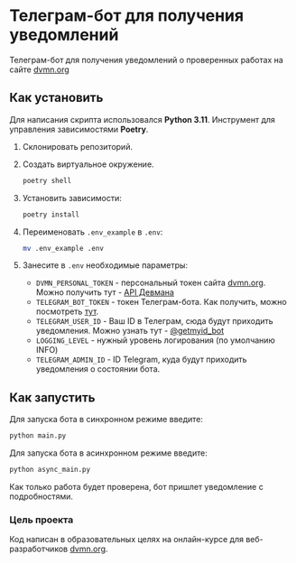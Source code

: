 # Телеграм-бот для получения уведомлений 
Телеграм-бот для получения уведомлений о проверенных работах на сайте [dvmn.org](https://dvmn.org/)


## Как установить

Для написания скрипта использовался __Python 3.11__.
Инструмент для управления зависимостями __Poetry__.

1. Склонировать репозиторий.
   
2. Создать виртуальное окружение.
    ```bash
    poetry shell
    ```
3. Установить зависимости:
    ```bash
    poetry install
    ```
4. Переименовать `.env_example` в `.env`:
   ```bash
   mv .env_example .env
   ```
5. Занесите в `.env` необходимые параметры:

   - `DVMN_PERSONAL_TOKEN` - персональный токен сайта [dvmn.org](https://dvmn.org/). Можно получить тут - [API Девмана](https://dvmn.org/api/docs/)
   - `TELEGRAM_BOT_TOKEN` - токен Телеграм-бота. Как получить, можно посмотреть [тут](https://way23.ru/регистрация-бота-в-telegram.html).
   - `TELEGRAM_USER_ID` - Ваш ID в Телеграм, сюда будут приходить уведомления. Можно узнать тут - [@getmyid_bot](https://t.me/getmyid_bot)
   - `LOGGING_LEVEL` - нужный уровень логирования (по умолчанию INFO)
   - `TELEGRAM_ADMIN_ID` - ID Telegram, куда будут приходить уведомления о состоянии бота.

## Как запустить

Для запуска бота в синхронном режиме введите:
```bash
python main.py
```

Для запуска бота в асинхронном режиме введите:
```bash
python async_main.py
```
Как только работа будет проверена, бот пришлет уведомление с подробностями.

### Цель проекта

Код написан в образовательных целях на онлайн-курсе для веб-разработчиков [dvmn.org](https://dvmn.org/).